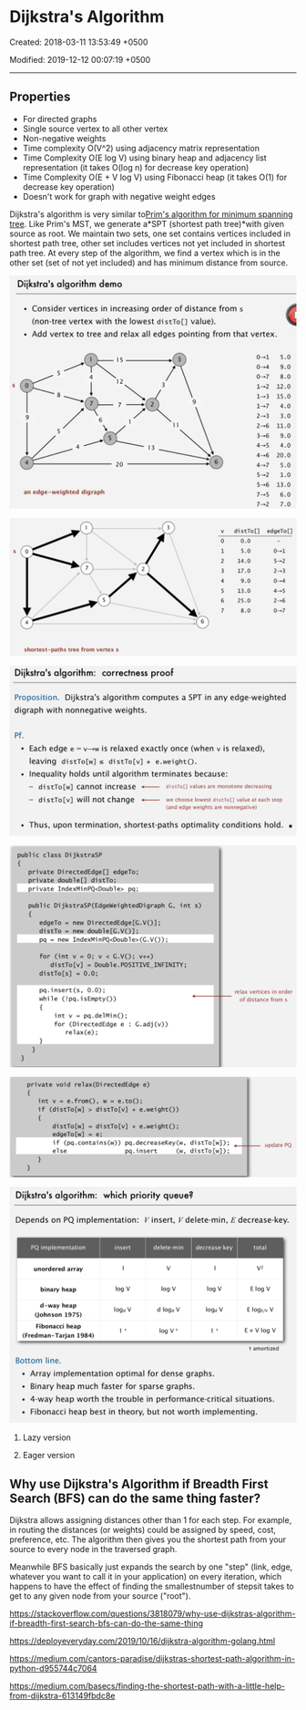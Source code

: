 # Dijkstra's Algorithm

Created: 2018-03-11 13:53:49 +0500

Modified: 2019-12-12 00:07:19 +0500

---

## Properties
-   For directed graphs
-   Single source vertex to all other vertex
-   Non-negative weights
-   Time complexity O(V^2) using adjacency matrix representation
-   Time Complexity O(E log V) using binary heap and adjacency list representation (it takes O(log n) for decrease key operation)
-   Time Complexity O(E + V log V) using Fibonacci heap (it takes O(1) for decrease key operation)
-   Doesn't work for graph with negative weight edges

Dijkstra's algorithm is very similar to[Prim's algorithm for minimum spanning tree](https://www.geeksforgeeks.org/archives/27455). Like Prim's MST, we generate a*SPT (shortest path tree)*with given source as root. We maintain two sets, one set contains vertices included in shortest path tree, other set includes vertices not yet included in shortest path tree. At every step of the algorithm, we find a vertex which is in the other set (set of not yet included) and has minimum distance from source.



![image](media/Dijkstra's-Algorithm-image1.png)

![](media/Dijkstra's-Algorithm-image2.png)

![image](media/Dijkstra's-Algorithm-image3.png)

![image](media/Dijkstra's-Algorithm-image4.png)

![image](media/Dijkstra's-Algorithm-image5.png)

![image](media/Dijkstra's-Algorithm-image6.png)

1.  Lazy version

2.  Eager version

## Why use Dijkstra's Algorithm if Breadth First Search (BFS) can do the same thing faster?

Dijkstra allows assigning distances other than 1 for each step. For example, in routing the distances (or weights) could be assigned by speed, cost, preference, etc. The algorithm then gives you the shortest path from your source to every node in the traversed graph.

Meanwhile BFS basically just expands the search by one "step" (link, edge, whatever you want to call it in your application) on every iteration, which happens to have the effect of finding the smallestnumber of stepsit takes to get to any given node from your source ("root").

<https://stackoverflow.com/questions/3818079/why-use-dijkstras-algorithm-if-breadth-first-search-bfs-can-do-the-same-thing>

<https://deployeveryday.com/2019/10/16/dijkstra-algorithm-golang.html>

<https://medium.com/cantors-paradise/dijkstras-shortest-path-algorithm-in-python-d955744c7064>

<https://medium.com/basecs/finding-the-shortest-path-with-a-little-help-from-dijkstra-613149fbdc8e>
